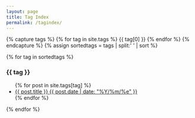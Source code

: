 ```yaml
---
layout: page
title: Tag Index
permalink: /tagindex/
---
```

{% capture tags %}
  {% for tag in site.tags %}
    {{ tag[0] }}
  {% endfor %}
{% endcapture %}
{% assign sortedtags = tags | split:' ' | sort %}

{% for tag in sortedtags %}
  <h3 id="{{ tag }}">{{ tag }}</h3>
  <ul>
  {% for post in site.tags[tag] %}
    <li><a href="{{ post.url }}">{{ post.title }} {{ post.date | date:
    "%Y/%m/%e" }}</a></li>
  {% endfor %}
  </ul>
{% endfor %}
